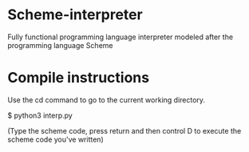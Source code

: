 # Scheme-interpreter
 Fully functional programming language interpreter modeled after the programming language Scheme

# Compile instructions

Use the cd command to go to the current working directory.

$ python3 interp.py  

(Type the scheme code, press return and then control D to execute the scheme code you've written)

